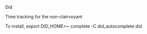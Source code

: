 Did

Time tracking for the non-clairvoyant

To install, 
    export DID_HOME=~
    complete -C did_autocomplete did
